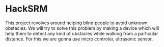 # HackSRM
This project revolves around helping blind people to avoid unknown obstacles. We will try to solve this problem by making a device which will help them to detect any kind of obstacles while walking from a particular distance.
For this we are gonna use micro controler, ultrasonic sensor. 

